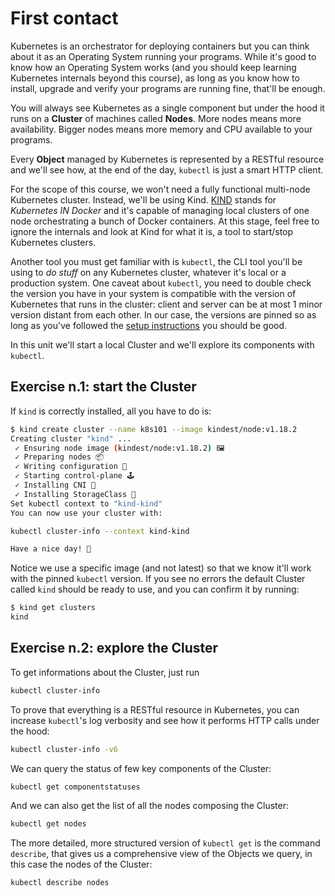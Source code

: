 # First contact

Kubernetes is an orchestrator for deploying containers but you can think about it
as an Operating System running your programs. While it's good to know how an 
Operating System works (and you should keep learning Kubernetes internals
beyond this course), as long as you know how to install, upgrade and verify your 
programs are running fine, that'll be enough.

You will always see Kubernetes as a single component but under the hood it runs on a
**Cluster** of machines called **Nodes**. More nodes means more availability.
Bigger nodes means more memory and CPU available to your programs.

Every **Object** managed by Kubernetes is represented by a RESTful resource and we'll 
see how, at the end of the day, `kubectl` is just a smart HTTP client.

For the scope of this course, we won't need a fully functional multi-node Kubernetes cluster.
Instead, we'll be using Kind. [KIND](https://kind.sigs.k8s.io/) stands for 
_Kubernetes IN Docker_ and it's capable of managing local clusters of one node orchestrating a 
bunch of Docker containers. At this stage, feel free to ignore the internals and look at Kind
for what it is, a tool to start/stop Kubernetes clusters.

Another tool you must get familiar with is `kubectl`, the CLI tool you'll be using to _do stuff_
on any Kubernetes cluster, whatever it's local or a production system. One caveat about `kubectl`,
you need to double check the version you have in your system is compatible with the version of 
Kubernetes that runs in the cluster: client and server can be at most 1 minor version distant 
from each other. In our case, the versions are pinned so as long as you've followed the [setup
instructions](index.md) you should be good.

In this unit we'll start a local Cluster and we'll explore its components with `kubectl`.

## Exercise n.1: start the Cluster

If `kind` is correctly installed, all you have to do is:
```sh
$ kind create cluster --name k8s101 --image kindest/node:v1.18.2
Creating cluster "kind" ...
 ✓ Ensuring node image (kindest/node:v1.18.2) 🖼
 ✓ Preparing nodes 📦  
 ✓ Writing configuration 📜 
 ✓ Starting control-plane 🕹️ 
 ✓ Installing CNI 🔌 
 ✓ Installing StorageClass 💾 
Set kubectl context to "kind-kind"
You can now use your cluster with:

kubectl cluster-info --context kind-kind

Have a nice day! 👋
``` 

Notice we use a specific image (and not latest) so that we know it'll work with the pinned
`kubectl` version. If you see no errors the default Cluster called `kind` should be ready 
to use, and you can confirm it by running:
```sh
$ kind get clusters
kind
```

## Exercise n.2: explore the Cluster

To get informations about the Cluster, just run
```sh
kubectl cluster-info
```

To prove that everything is a RESTful resource in Kubernetes, you can increase
`kubectl`'s log verbosity and see how it performs HTTP calls under the hood:
```sh
kubectl cluster-info -v6
```

We can query the status of few key components of the Cluster:
```sh
kubectl get componentstatuses
```

And we can also get the list of all the nodes composing the Cluster:
```sh
kubectl get nodes
```

The more detailed, more structured version of `kubectl get` is the command
`describe`, that gives us a comprehensive view of the Objects we query, in this
case the nodes of the Cluster:
```sh
kubectl describe nodes
```
